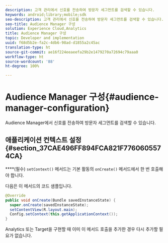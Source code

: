 ```yaml
---
description: 고객 관리에서 신호를 전송하여 방문자 세그먼트를 검색할 수 있습니다.
keywords: android;library;mobile;sdk
seo-description: 고객 관리에서 신호를 전송하여 방문자 세그먼트를 검색할 수 있습니다.
seo-title: Audience Manager 구성
solution: Experience Cloud,Analytics
title: Audience Manager 구성
topic: Developer and implementation
uuid: f68d5b2e-fa2c-4db6-98ad-d1855a2c45ac
translation-type: ht
source-git-commit: ae16f224eeaeefa29b2e1479270a72694c79aaa0
workflow-type: ht
source-wordcount: '88'
ht-degree: 100%

---
```



# Audience Manager 구성{#audience-manager-configuration}

Audience Manager에서 신호를 전송하여 방문자 세그먼트를 검색할 수 있습니다.

## 애플리케이션 컨텍스트 설정 {#section_37CAE496FF894FCA821F7760605574CA}

****(필수) `setContext()` 메서드는 기본 활동의 `onCreate()` 메서드에서 한 번 호출해야 합니다.

다음은 이 메서드의 코드 샘플입니다.

```java
@Override 
public void onCreate(Bundle savedInstanceState) { 
  super.onCreate(savedInstanceState); 
  setContentView(R.layout.main); 
  Config.setContext(this.getApplicationContext()); 
}
```

Analytics 또는 Target을 구현할 때 이미 이 메서드 호출을 추가한 경우 다시 추가할 필요가 없습니다.
